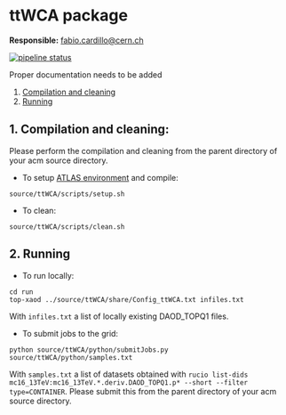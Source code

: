 # ttWCA package

**Responsible:** fabio.cardillo@cern.ch

[![pipeline status](https://gitlab.cern.ch/fcardill/ttWCA/badges/master/pipeline.svg)](https:://gitlab.cern.ch/fcardill/ttWCA/commits/master)

Proper documentation needs to be added 

1. [Compilation and cleaning ](#1-compilation-and-cleaning)
2. [Running](#2-running)

## 1. Compilation and cleaning:

Please perform the compilation and cleaning from the parent directory of your acm source directory.

+ To setup [ATLAS environment](https://atlassoftwaredocs.web.cern.ch/ABtutorial/release_setup) and compile:
```
source/ttWCA/scripts/setup.sh
```

+ To clean:
```
source/ttWCA/scripts/clean.sh
```

## 2. Running

+ To run locally:
```
cd run
top-xaod ../source/ttWCA/share/Config_ttWCA.txt infiles.txt
```
With `infiles.txt` a list of locally existing DAOD_TOPQ1 files.


+ To submit jobs to the grid:
```
python source/ttWCA/python/submitJobs.py source/ttWCA/python/samples.txt
```
With `samples.txt` a list of datasets obtained with `rucio list-dids mc16_13TeV:mc16_13TeV.*.deriv.DAOD_TOPQ1.p* --short --filter type=CONTAINER`. Please submit this from the parent directory of your acm source directory.
